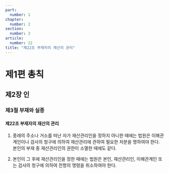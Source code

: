 ```yaml
---
part:
  number: 1
chapter:
  number: 2
section:
  number: 3
article:
  number: 22
title: "제22조 부재자의 재산의 관리"
---
```


# 제1편 총칙

## 제2장 인

### 제3절 부재와 실종

#### 제22조 부재자의 재산의 관리

1. 종래의 주소나 거소를 떠난 자가 재산관리인을 정하지 아니한 때에는 법원은 이해관계인이나 검사의 청구에 의하여 재산관리에 관하여 필요한 처분을 명하여야 한다. 본인의 부재 중 재산관리인의 권한이 소멸한 때에도 같다.

2. 본인이 그 후에 재산관리인을 정한 때에는 법원은 본인, 재산관리인, 이해관계인 또는 검사의 청구에 의하여 전항의 명령을 취소하여야 한다.
